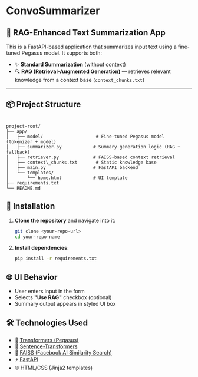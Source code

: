 # ConvoSummarizer


## 🧠 RAG-Enhanced Text Summarization App

This is a FastAPI-based application that summarizes input text using a fine-tuned Pegasus model. It supports both:

- ✨ **Standard Summarization** (without context)
- 🔍 **RAG (Retrieval-Augmented Generation)** — retrieves relevant knowledge from a context base (`context_chunks.txt`)

---

## 📦 Project Structure

```

project-root/
├── app/
│   ├── model/                    # Fine-tuned Pegasus model (tokenizer + model)
│   ├── summarizer.py            # Summary generation logic (RAG + fallback)
│   ├── retriever.py             # FAISS-based context retrieval
│   ├── context\_chunks.txt       # Static knowledge base
│   ├── main.py                  # FastAPI backend
│   └── templates/
│       └── home.html            # UI template
├── requirements.txt
└── README.md

````



## 🔧 Installation

1. **Clone the repository** and navigate into it:
   ```bash
   git clone <your-repo-url>
   cd your-repo-name

2. **Install dependencies**:

   ```bash
   pip install -r requirements.txt
   ```

## 🌐 UI Behavior

* User enters input in the form
* Selects **"Use RAG"** checkbox (optional)
* Summary output appears in styled UI box


## 🛠 Technologies Used

* 🤗 [Transformers (Pegasus)](https://huggingface.co/transformers/)
* 🧠 [Sentence-Transformers](https://www.sbert.net/)
* 🧬 [FAISS (Facebook AI Similarity Search)](https://github.com/facebookresearch/faiss)
* ⚡ [FastAPI](https://fastapi.tiangolo.com/)
* 🌐 HTML/CSS (Jinja2 templates)


